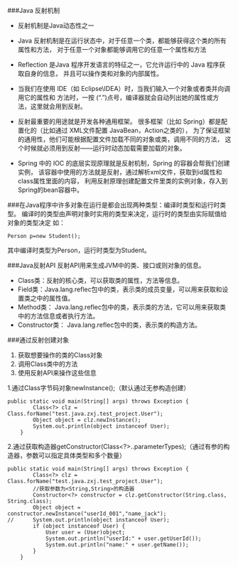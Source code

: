 ###Java 反射机制
- 反射机制是Java动态性之一
* Java 反射机制是在运行状态中，对于任意一个类，都能够获得这个类的所有属性和方法，
对于任意一个对象都能够调用它的任意一个属性和方法
* Reflection 是Java 程序开发语言的特征之一，它允许运行中的 Java 程序获取自身的信息，
并且可以操作类和对象的内部属性。
* 当我们在使用 IDE（如 Eclipse\IDEA）时，当我们输入一个对象或者类并向调用它的属性和
方法时，一按 (“.”)点号，编译器就会自动列出她的属性或方法，这里就会用到反射。

* 反射最重要的用途就是开发各种通用框架。
  很多框架（比如 Spring）都是配置化的（比如通过 XML文件配置 JavaBean，Action之类的），
  为了保证框架的通用性，他们可能根据配置文件加载不同的对象或类，调用不同的方法，
  这个时候就必须用到反射——运行时动态加载需要加载的对象。
  
* Spring 中的 IOC 的底层实现原理就是反射机制，Spring 的容器会帮我们创建实例，
该容器中使用的方法就是反射，通过解析xml文件，获取到id属性和class属性里面的内容，
利用反射原理创建配置文件里类的实例对象，存入到Spring的bean容器中。

###在Java程序中许多对象在运行是都会出现两种类型：编译时类型和运行时类型。 
   编译时的类型由声明对象时实用的类型来决定，运行时的类型由实际赋值给对象的类型决定 
   如：
   
```aidl
Person p=new Student();
```
   其中编译时类型为Person，运行时类型为Student。 

###Java反射API
反射API用来生成JVM中的类、接口或则对象的信息。 

- Class类：反射的核心类，可以获取类的属性，方法等信息。 
- Field类：Java.lang.reflec包中的类，表示类的成员变量，可以用来获取和设置类之中的属性值。 
- Method类： Java.lang.reflec包中的类，表示类的方法，它可以用来获取类中的方法信息或者执行方法。 
- Constructor类： Java.lang.reflec包中的类，表示类的构造方法。

###通过反射创建对象
1. 获取想要操作的类的Class对象
2. 调用Class类中的方法
3. 使用反射API来操作这些信息


1.通过Class字节码对象newInstance();（默认通过无参构造创建）

```aidl
public static void main(String[] args) throws Exception {
		Class<?> clz = Class.forName("test.java.zxj.test_project.User");
		Object object = clz.newInstance();
		System.out.println(object instanceof User);
	}
```

2.通过获取构造器getConstructor(Class<?>..parameterTypes);（通过有参的构造器，参数可以指定具体类型和多个数量）

```aidl
public static void main(String[] args) throws Exception {
		Class<?> clz = Class.forName("test.java.zxj.test_project.User");
		//获取参数为<String,String>的构造器
		Constructor<?> constructor = clz.getConstructor(String.class, String.class);
		Object object = constructor.newInstance("userId_001","name_jack");
//		System.out.println(object instanceof User);
		if (object instanceof User) {
			User user = (User)object;
			System.out.println("userId:" + user.getUserId());
			System.out.println("name:" + user.getName());
		}
	}
```